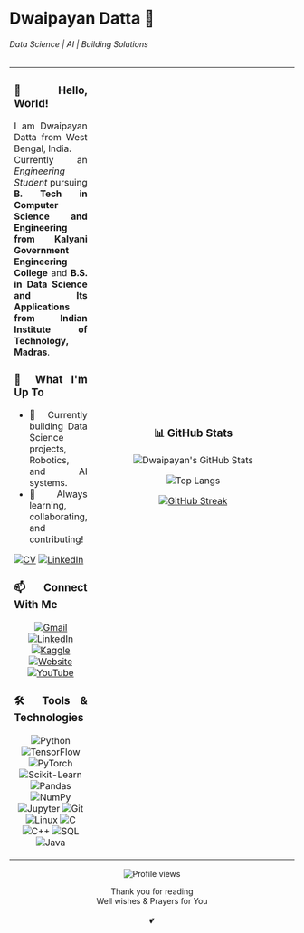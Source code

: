 # Dwaipayan Datta 📧

###### Data Science | AI | Building Solutions

<table>
<tr>
<td align="justify" valign="top">

### 👋 Hello, World!

I am Dwaipayan Datta from West Bengal, India.  
Currently an <em>Engineering Student</em> pursuing <strong>B. Tech in Computer Science and Engineering from Kalyani Government Engineering College</strong> and <strong>B.S. in Data Science and Its Applications from Indian Institute of Technology, Madras</strong>.

### 🧭 What I'm Up To

- 🚀 Currently building Data Science projects, Robotics, and AI systems.
- 🌱 Always learning, collaborating, and contributing!

[![CV](https://img.shields.io/badge/Resume-View-informational?style=flat&logo=google-drive&logoColor=white&color=2bbc8a)](https://drive.google.com/file/d/1QGpaf2sS6c6hA46N5JBgWCLAZIDVfjRq/view?usp=sharing)
[![LinkedIn](https://img.shields.io/badge/LinkedIn-Profile-blue?style=flat&logo=linkedin)](https://www.linkedin.com/in/dwaidatta/)

### 📫 Connect With Me

<div align="center">

[![Gmail](https://img.shields.io/badge/Email-dwaidatta@gmail.com-red?style=flat&logo=gmail)](mailto:dwaidatta@gmail.com)
[![LinkedIn](https://img.shields.io/badge/LinkedIn-dwaidatta-blue?style=flat&logo=linkedin)](https://www.linkedin.com/in/dwaidatta/)
[![Kaggle](https://img.shields.io/badge/Kaggle-dwaidatta-blue?style=flat&logo=kaggle)](https://www.kaggle.com/dwaidatta)
[![Website](https://img.shields.io/badge/Website-Portfolio-9cf?style=flat&logo=notion)](https://dwaidatta.notion.site/dwaidatta-Dwaipayan-Datta-120663ae8a9380c3b054faebf908dbcf)
[![YouTube](https://img.shields.io/badge/YouTube-LunaBytes-red?style=flat&logo=youtube)](https://www.youtube.com/@LunaBytesMe)

</div>

### 🛠️ Tools & Technologies

<div align="center">

![Python](https://img.shields.io/badge/Python-3670A0?style=flat&logo=python&logoColor=ffdd54)
![TensorFlow](https://img.shields.io/badge/TensorFlow-FF6F00?style=flat&logo=tensorflow&logoColor=white)
![PyTorch](https://img.shields.io/badge/PyTorch-EE4C2C?style=flat&logo=pytorch&logoColor=white)
![Scikit-Learn](https://img.shields.io/badge/Scikit--Learn-F7931E?style=flat&logo=scikit-learn&logoColor=white)
![Pandas](https://img.shields.io/badge/Pandas-150458?style=flat&logo=pandas&logoColor=white)
![NumPy](https://img.shields.io/badge/NumPy-013243?style=flat&logo=numpy&logoColor=white)
![Jupyter](https://img.shields.io/badge/Jupyter-F37626?style=flat&logo=jupyter&logoColor=white)
![Git](https://img.shields.io/badge/Git-F05032?style=flat&logo=git&logoColor=white)
![Linux](https://img.shields.io/badge/Linux-FCC624?style=flat&logo=linux&logoColor=black)
![C](https://img.shields.io/badge/C-00599C?style=flat&logo=c&logoColor=white)
![C++](https://img.shields.io/badge/C++-00599C?style=flat&logo=cplusplus&logoColor=white)
![SQL](https://img.shields.io/badge/SQL-4479A1?style=flat&logo=mysql&logoColor=white)
![Java](https://img.shields.io/badge/Java-ED8B00?style=flat&logo=openjdk&logoColor=white)

</div>

</td>
<td align="center" valign="center" width="350">

### 📊 GitHub Stats

![Dwaipayan's GitHub Stats](https://github-readme-stats.vercel.app/api?username=dwaidatta&show_icons=true&theme=light&hide_title=true&hide_rank=true&card_width=350)

![Top Langs](https://github-readme-stats.vercel.app/api/top-langs/?username=dwaidatta&layout=compact&theme=light&hide_title=true&card_width=350)

[![GitHub Streak](https://streak-stats.demolab.com?user=dwaidatta&theme=default&hide_border=false&date_format=M%20j%5B%2C%20Y%5D)](https://git.io/streak-stats)

</td>
</tr>
</table>

<p align="center">
  <img src="https://komarev.com/ghpvc/?username=dwaidatta&style=flat&color=blue" alt="Profile views"/>
</p>

<p align="center">
  Thank you for reading<br>Well wishes & Prayers for You<br><br>💕
</p>
